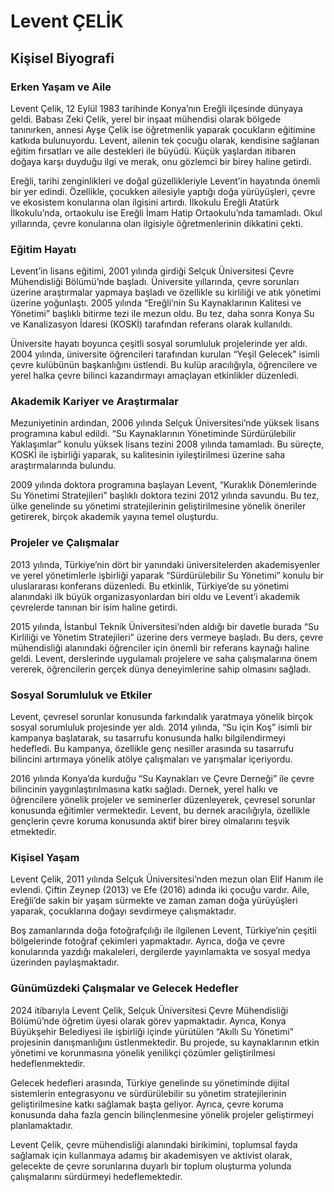 # Levent ÇELİK

## Kişisel Biyografi

### Erken Yaşam ve Aile

Levent Çelik, 12 Eylül 1983 tarihinde Konya’nın Ereğli ilçesinde dünyaya geldi. Babası Zeki Çelik, yerel bir inşaat mühendisi olarak bölgede tanınırken, annesi Ayşe Çelik ise öğretmenlik yaparak çocukların eğitimine katkıda bulunuyordu. Levent, ailenin tek çocuğu olarak, kendisine sağlanan eğitim fırsatları ve aile destekleri ile büyüdü. Küçük yaşlardan itibaren doğaya karşı duyduğu ilgi ve merak, onu gözlemci bir birey haline getirdi.

Ereğli, tarihi zenginlikleri ve doğal güzellikleriyle Levent’in hayatında önemli bir yer edindi. Özellikle, çocukken ailesiyle yaptığı doğa yürüyüşleri, çevre ve ekosistem konularına olan ilgisini artırdı. İlkokulu Ereğli Atatürk İlkokulu’nda, ortaokulu ise Ereğli İmam Hatip Ortaokulu’nda tamamladı. Okul yıllarında, çevre konularına olan ilgisiyle öğretmenlerinin dikkatini çekti.

### Eğitim Hayatı

Levent’in lisans eğitimi, 2001 yılında girdiği Selçuk Üniversitesi Çevre Mühendisliği Bölümü’nde başladı. Üniversite yıllarında, çevre sorunları üzerine araştırmalar yapmaya başladı ve özellikle su kirliliği ve atık yönetimi üzerine yoğunlaştı. 2005 yılında “Ereğli’nin Su Kaynaklarının Kalitesi ve Yönetimi” başlıklı bitirme tezi ile mezun oldu. Bu tez, daha sonra Konya Su ve Kanalizasyon İdaresi (KOSKİ) tarafından referans olarak kullanıldı.

Üniversite hayatı boyunca çeşitli sosyal sorumluluk projelerinde yer aldı. 2004 yılında, üniversite öğrencileri tarafından kurulan “Yeşil Gelecek” isimli çevre kulübünün başkanlığını üstlendi. Bu kulüp aracılığıyla, öğrencilere ve yerel halka çevre bilinci kazandırmayı amaçlayan etkinlikler düzenledi.

### Akademik Kariyer ve Araştırmalar

Mezuniyetinin ardından, 2006 yılında Selçuk Üniversitesi’nde yüksek lisans programına kabul edildi. “Su Kaynaklarının Yönetiminde Sürdürülebilir Yaklaşımlar” konulu yüksek lisans tezini 2008 yılında tamamladı. Bu süreçte, KOSKİ ile işbirliği yaparak, su kalitesinin iyileştirilmesi üzerine saha araştırmalarında bulundu.

2009 yılında doktora programına başlayan Levent, “Kuraklık Dönemlerinde Su Yönetimi Stratejileri” başlıklı doktora tezini 2012 yılında savundu. Bu tez, ülke genelinde su yönetimi stratejilerinin geliştirilmesine yönelik öneriler getirerek, birçok akademik yayına temel oluşturdu.

### Projeler ve Çalışmalar

2013 yılında, Türkiye’nin dört bir yanındaki üniversitelerden akademisyenler ve yerel yönetimlerle işbirliği yaparak “Sürdürülebilir Su Yönetimi” konulu bir uluslararası konferans düzenledi. Bu etkinlik, Türkiye’de su yönetimi alanındaki ilk büyük organizasyonlardan biri oldu ve Levent’i akademik çevrelerde tanınan bir isim haline getirdi.

2015 yılında, İstanbul Teknik Üniversitesi’nden aldığı bir davetle burada “Su Kirliliği ve Yönetim Stratejileri” üzerine ders vermeye başladı. Bu ders, çevre mühendisliği alanındaki öğrenciler için önemli bir referans kaynağı haline geldi. Levent, derslerinde uygulamalı projelere ve saha çalışmalarına önem vererek, öğrencilerin gerçek dünya deneyimlerine sahip olmasını sağladı.

### Sosyal Sorumluluk ve Etkiler

Levent, çevresel sorunlar konusunda farkındalık yaratmaya yönelik birçok sosyal sorumluluk projesinde yer aldı. 2014 yılında, “Su için Koş” isimli bir kampanya başlatarak, su tasarrufu konusunda halkı bilgilendirmeyi hedefledi. Bu kampanya, özellikle genç nesiller arasında su tasarrufu bilincini artırmaya yönelik atölye çalışmaları ve yarışmalar içeriyordu.

2016 yılında Konya’da kurduğu “Su Kaynakları ve Çevre Derneği” ile çevre bilincinin yaygınlaştırılmasına katkı sağladı. Dernek, yerel halkı ve öğrencilere yönelik projeler ve seminerler düzenleyerek, çevresel sorunlar konusunda eğitimler vermektedir. Levent, bu dernek aracılığıyla, özellikle gençlerin çevre koruma konusunda aktif birer birey olmalarını teşvik etmektedir.

### Kişisel Yaşam

Levent Çelik, 2011 yılında Selçuk Üniversitesi’nden mezun olan Elif Hanım ile evlendi. Çiftin Zeynep (2013) ve Efe (2016) adında iki çocuğu vardır. Aile, Ereğli’de sakin bir yaşam sürmekte ve zaman zaman doğa yürüyüşleri yaparak, çocuklarına doğayı sevdirmeye çalışmaktadır.

Boş zamanlarında doğa fotoğrafçılığı ile ilgilenen Levent, Türkiye’nin çeşitli bölgelerinde fotoğraf çekimleri yapmaktadır. Ayrıca, doğa ve çevre konularında yazdığı makaleleri, dergilerde yayınlamakta ve sosyal medya üzerinden paylaşmaktadır.

### Günümüzdeki Çalışmalar ve Gelecek Hedefler

2024 itibarıyla Levent Çelik, Selçuk Üniversitesi Çevre Mühendisliği Bölümü’nde öğretim üyesi olarak görev yapmaktadır. Ayrıca, Konya Büyükşehir Belediyesi ile işbirliği içinde yürütülen “Akıllı Su Yönetimi” projesinin danışmanlığını üstlenmektedir. Bu projede, su kaynaklarının etkin yönetimi ve korunmasına yönelik yenilikçi çözümler geliştirilmesi hedeflenmektedir.

Gelecek hedefleri arasında, Türkiye genelinde su yönetiminde dijital sistemlerin entegrasyonu ve sürdürülebilir su yönetim stratejilerinin geliştirilmesine katkı sağlamak başta geliyor. Ayrıca, çevre koruma konusunda daha fazla gencin bilinçlenmesine yönelik projeler geliştirmeyi planlamaktadır.

Levent Çelik, çevre mühendisliği alanındaki birikimini, toplumsal fayda sağlamak için kullanmaya adamış bir akademisyen ve aktivist olarak, gelecekte de çevre sorunlarına duyarlı bir toplum oluşturma yolunda çalışmalarını sürdürmeyi hedeflemektedir.